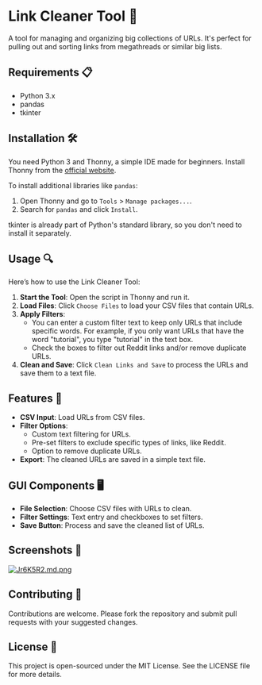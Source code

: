 # Link Cleaner Tool 🧹

A tool for managing and organizing big collections of URLs. It's perfect for pulling out and sorting links from megathreads or similar big lists.

## Requirements 📋

- Python 3.x
- pandas
- tkinter

## Installation 🛠️

You need Python 3 and Thonny, a simple IDE made for beginners. Install Thonny from the [official website](https://thonny.org).

To install additional libraries like `pandas`:
1. Open Thonny and go to `Tools` > `Manage packages...`.
2. Search for `pandas` and click `Install`.

tkinter is already part of Python's standard library, so you don't need to install it separately.

## Usage 🔍

Here’s how to use the Link Cleaner Tool:

1. **Start the Tool**: Open the script in Thonny and run it.
2. **Load Files**: Click `Choose Files` to load your CSV files that contain URLs.
3. **Apply Filters**:
   - You can enter a custom filter text to keep only URLs that include specific words. For example, if you only want URLs that have the word "tutorial", you type "tutorial" in the text box.
   - Check the boxes to filter out Reddit links and/or remove duplicate URLs.
4. **Clean and Save**: Click `Clean Links and Save` to process the URLs and save them to a text file.

## Features 🌟

- **CSV Input**: Load URLs from CSV files.
- **Filter Options**:
  - Custom text filtering for URLs.
  - Pre-set filters to exclude specific types of links, like Reddit.
  - Option to remove duplicate URLs.
- **Export**: The cleaned URLs are saved in a simple text file.

## GUI Components 🖥️

- **File Selection**: Choose CSV files with URLs to clean.
- **Filter Settings**: Text entry and checkboxes to set filters.
- **Save Button**: Process and save the cleaned list of URLs.

## Screenshots 📸

[![Jr6K5R2.md.png](https://iili.io/Jr6K5R2.md.png)](https://freeimage.host/i/Jr6K5R2)

## Contributing 🤝

Contributions are welcome. Please fork the repository and submit pull requests with your suggested changes.

## License 📄

This project is open-sourced under the MIT License. See the LICENSE file for more details.
